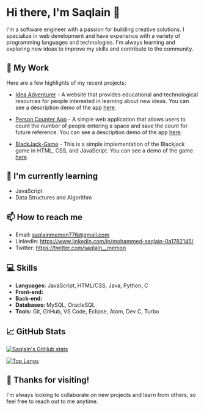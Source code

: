 # Hi there, I'm Saqlain 👋

I'm a software engineer with a passion for building creative solutions. I specialize in web development and have experience with a variety of programming languages and technologies. I'm always learning and exploring new ideas to improve my skills and contribute to the community.

## 🔭 My Work

Here are a few highlights of my recent projects:

- [Idea Adventurer](https://github.com/Saqlain-qark/Idea-Adventurer) - A website that provides educational and technological resources for people interested in learning about new ideas.  You can see a description demo of the app [here](https://saqlain-qark.github.io/Idea-Adventurer/).

- [Person Counter App](https://github.com/Saqlain-qark/Counter-App) - A simple web application that allows users to count the number of people entering a space and save the count for future reference. You can see a description demo of the app [here](https://saqlain-qark.github.io/Counter-App/).

- [BlackJack-Game](https://github.com/Saqlain-qark/BlackJack-Game) - This is a simple implementation of the Blackjack game in HTML, CSS, and JavaScript. You can see a demo of the game [here](https://saqlain-qark.github.io/BlackJack-Game/).

## 🌱 I'm currently learning

- JavaScript
- Data Structures and Algorithm

## 📫 How to reach me

- Email: saqlainmemon776@gmail.com
- LinkedIn: https://www.linkedin.com/in/mohammed-saqlain-0a1782145/
- Twitter: https://twitter.com/saqlain__memon

## 💻 Skills

- **Languages:** JavaScript, HTML/CSS, Java, Python, C
- **Front-end:** 
- **Back-end:** 
- **Databases:** MySQL, OracleSQL
- **Tools:** Git, GitHub, VS Code, Eclipse, Atom, Dev C, Turbo

## 📈 GitHub Stats

[![Saqlain's GitHub stats](https://github-readme-stats.vercel.app/api?username=Saqlain-qark&count_private=true&show_icons=true&theme=radical)](https://github.com/Saqlain-qark/github-readme-stats)

[![Top Langs](https://github-readme-stats.vercel.app/api/top-langs/?username=Saqlain-qark&layout=compact&theme=radical)](https://github.com/Saqlain-qark/github-readme-stats)

## 🎉 Thanks for visiting!

I'm always looking to collaborate on new projects and learn from others, so feel free to reach out to me anytime.
